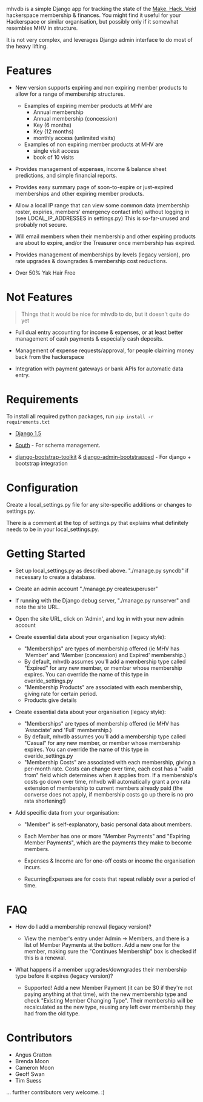 mhvdb is a simple Django app for tracking the state of the [Make, Hack, Void](http://www.makehackvoid.com/)
hackerspace membership & finances. You might find it useful for your Hackerspace or similar organisation, but possibly only if it somewhat resembles MHV in structure.

It is not very complex, and leverages Django admin interface to do most of the heavy lifting.

Features
========

* New version supports expiring and non expiring member products to allow for a range of membership structures. 
	* Examples of expiring member products at MHV are
		* Annual membership
		* Annual membership (concession)
		* Key (6 months)
		* Key (12 months)
		* monthly access (unlimited visits)
	* Examples of non expiring member products at MHV are
		* single visit access
		* book of 10 visits
		
* Provides management of expenses, income & balance sheet predictions, and simple financial reports.

* Provides easy summary page of soon-to-expire or just-expired memberships and other expiring member products.

* Allow a local IP range that can view some common data (membership
  roster, expiries, members' emergency contact info) without logging in
  (see LOCAL_IP_ADDRESSES in settings.py) This is so-far-unused and
  probably not secure.

* Will email members when their membership and other expiring products are about to expire, and/or the Treasurer once membership has expired.

* Provides management of memberships by levels (legacy version), pro rate upgrades & downgrades & membership cost reductions.

* Over 50% Yak Hair Free

Not Features
============

> Things that it would be nice for mhvdb to do, but it doesn't quite do yet

* Full dual entry accounting for income & expenses, or at least better
  management of cash payments & especially cash deposits.

* Management of expense requests/approval, for people claiming money back from the hackerspace

* Integration with payment gateways or bank APIs for automatic data entry.


Requirements
============
To install all required python packages, run `pip install -r requirements.txt`

* [Django 1.5](https://www.djangoproject.com/)

* [South](http://south.aeracode.org/) - For schema management.

* [django-bootstrap-toolkit](https://github.com/dyve/django-bootstrap-toolkit) & [django-admin-bootstrapped](https://github.com/riccardo-forina/django-admin-bootstrapped) - For django + bootstrap integration

Configuration
=============

Create a local_settings.py file for any site-specific additions or changes to settings.py.

There is a comment at the top of settings.py that explains what definitely needs to be in your local_settings.py.


Getting Started
===============

* Set up local_settings.py as described above. "./manage.py syncdb" if necessary to create a database.

* Create an admin account "./manage.py createsuperuser"

* If running with the Django debug server, "./manage.py runserver" and note the site URL.

* Open the site URL, click on 'Admin', and log in with your new admin account

* Create essential data about your organisation (legacy style):
  + "Memberships" are types of membership offered (ie MHV has 'Member' and 'Member (concession) and Expired' membership.)
  + By default, mhvdb assumes you'll add a membership type called "Expired" for any new member, or member whose membership expires. You can override the name of this type in overide_settings.py
  + "Membership Products" are associated with each membership, giving rate for certain period.
  + Products give details 
  
* Create essential data about your organisation (legacy style):
  + "Memberships" are types of membership offered (ie MHV has 'Associate' and 'Full' membership.)
  + By default, mhvdb assumes you'll add a membership type called "Casual" for any new member, or member whose membership expires. You can override the name of this type in overide_settings.py
  + "Membership Costs" are associated with each membership, giving a per-month rate. Costs can change over time, each cost has a "valid from" field which determines when it applies from. If a membership's costs go down over time, mhvdb will automatically grant a pro rata extension of membership to current members already paid (the converse does not apply, if membership costs go up there is no pro rata shortening!)

* Add specific data from your organisation:
  + "Member" is self-explanatory, basic personal data about members.
  + Each Member has one or more "Member Payments" and "Expiring Member Payments", which are the payments they make to become members.

  + Expenses & Income are for one-off costs or income the organisation incurs.

  + RecurringExpenses are for costs that repeat reliably over a period of time.


FAQ
===

* How do I add a membership renewal (legacy version)?
  + View the member's entry under Admin -> Members, and there is a list of Member Payments at the bottom.
    Add a new one for the member, making sure the "Continues Membership" box is checked if this is a renewal.

* What happens if a member upgrades/downgrades their membership type before it expires (legacy version)?
  +  Supported! Add a new Member Payment (it can be $0 if they're not paying anything at that time), with the
     new membership type and check "Existing Member Changing Type". Their membership will be
     recalculated as the new type, reusing any left over membership they had from the old type.


Contributors
============

- Angus Gratton
- Brenda Moon
- Cameron Moon
- Geoff Swan
- Tim Suess

... further contributors very welcome. :)

